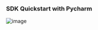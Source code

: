 ### SDK Quickstart with Pycharm 

![image](https://user-images.githubusercontent.com/85744792/127024609-407df3cb-a2d0-4e20-b1bc-a692b38d3f14.png)
